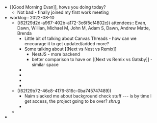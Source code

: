- [[Good Morning Evan]], hows you doing today?
	- Not bad - finally joined my first work meeting
- worklog:: 2022-08-10
	- ((62f29d2d-a967-402b-a172-3c6f5cf4802c))
	  attendees:: Evan, Dawn, Willian, Michael M, John M, Adam S, Dawn, Andrew Matte, Brenda
		- Little bit of talking about Canvas Threads - how can we encourage it to get updated/added more?
		- Some talking about [[Next vs Nest vs Remix]]
			- NestJS - more backend
			- better comparison to have on [[Next vs Remix vs Gatsby]] - similar space
		-
		-
		-
		-
	- ((62f29b72-46c8-4176-816c-0ba745747489))
		- Naim slacked me about background check stuff --- is by time I get access, the project going to be over? *shrug*
		-
	-
-